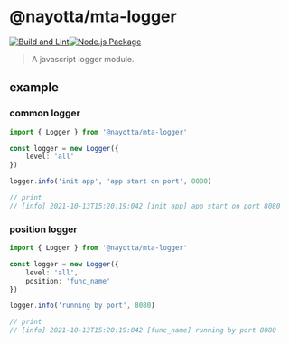 # @nayotta/mta-logger

[![Build and Lint](https://github.com/nayotta/mta-logger/actions/workflows/build-and-lint.yml/badge.svg)](https://github.com/nayotta/mta-logger/actions/workflows/build.yml)[![Node.js Package](https://github.com/nayotta/mta-logger/actions/workflows/release.yml/badge.svg)](https://github.com/nayotta/mta-logger/actions/workflows/release.yml)

> A javascript logger module.

## example

### common logger

```ts
import { Logger } from '@nayotta/mta-logger'

const logger = new Logger({
	level: 'all'
})

logger.info('init app', 'app start on port', 8080)

// print
// [info] 2021-10-13T15:20:19:042 [init app] app start on port 8080
```

### position logger

```ts
import { Logger } from '@nayotta/mta-logger'

const logger = new Logger({
	level: 'all',
	position: 'func_name'
})

logger.info('running by port', 8080)

// print
// [info] 2021-10-13T15:20:19:042 [func_name] running by port 8080
```
